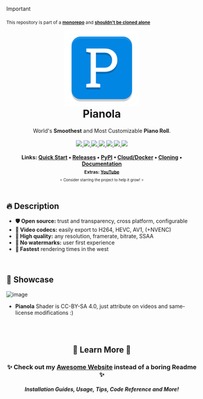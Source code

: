 > [!IMPORTANT]
> <sub>This repository is part of a [**monorepo**](https://github.com/BrokenSource/BrokenSource) and [**shouldn't be cloned alone**](https://brokensrc.dev/get/source)</sub>

<!-- PyPI Start -->
<div align="center">
  <a href="https://brokensrc.dev/pianola"><img src="https://raw.githubusercontent.com/BrokenSource/Pianola/main/Pianola/Resources/Images/Pianola.png" width="200"></a>
  <h1 style="margin-top: 0">Pianola</h1>
  World's <b>Smoothest</b> and Most Customizable <b>Piano Roll</b>.
  <br>
  <br>
  <a href="https://pypi.org/project/pianola/">
    <img src="https://img.shields.io/pypi/v/pianola?label=PyPI&color=blue">
  </a>
  <a href="https://pypi.org/project/pianola/">
    <img src="https://img.shields.io/pypi/dw/pianola?label=Installs&color=blue">
  </a>
  <a href="https://github.com/BrokenSource/BrokenSource">
    <img src="https://img.shields.io/github/v/tag/BrokenSource/BrokenSource?label=GitHub&color=orange">
  </a>
  <a href="https://github.com/BrokenSource/Pianola/stargazers">
    <img src="https://img.shields.io/github/stars/BrokenSource/Pianola?label=Stars&style=flat&color=orange">
  </a>
  <a href="https://github.com/BrokenSource/Pianola/releases/">
    <img src="https://img.shields.io/github/v/release/BrokenSource/Pianola?label=Release&color=light-green">
  </a>
  <a href="https://github.com/BrokenSource/Pianola/releases/">
    <img src="https://img.shields.io/github/downloads/BrokenSource/Pianola/total?label=Downloads&color=light-green">
  </a>
  <a href="https://discord.gg/KjqvcYwRHm">
    <img src="https://img.shields.io/discord/1184696441298485370?label=Discord&style=flat&color=purple">
  </a>
  <br>
  <br>
  <b>
    Links:
    <a href="https://brokensrc.dev/pianola/">Quick Start</a> •
    <a href="https://brokensrc.dev/get/releases/">Releases</a> •
    <a href="https://brokensrc.dev/get/pypi/">PyPI</a> •
    <a href="https://brokensrc.dev/get/docker/">Cloud/Docker</a> •
    <a href="https://brokensrc.dev/get/source/">Cloning</a> •
    <a href="https://brokensrc.dev/pianola/">Documentation</a>
    <br>
    <sub>
      Extras:
      <a target="_blank" href="https://www.youtube.com/@Tremeschin">YouTube</a>
    </sub>
  </b>
  <br>
  <sub><small>⭐️ Consider starring the project to help it grow! ⭐️</small></sub>
</div>

<br>

## 🔥 Description
- **🛡️ Open source:** trust and transparency, cross platform, configurable
- **📔 Video codecs:** easily export to H264, HEVC, AV1, (+NVENC)
- **🔱 High quality:** any resolution, framerate, bitrate, SSAA
- **🎨 No watermarks:** user first experience
- **🌵 Fastest** rendering times in the west

<br>

## 📸 Showcase

![image](https://github.com/BrokenSource/Pianola/assets/29046864/078f380b-c4c6-4c7d-a198-0b4a34478500)

- **Pianola** Shader is CC-BY-SA 4.0, just attribute on videos and same-license modifications :)

<!-- Website end -->
<br><br><div align="center">
  <h2>🍁 Learn More 🍁</h2>
  <h3>✨ Check out my <a href="https://brokensrc.dev/get/"><b>Awesome Website</b></a> instead of a boring Readme ✨</h3>
  <h5>Installation Guides, Usage, Tips, Code Reference and More!</h5>
</div>
